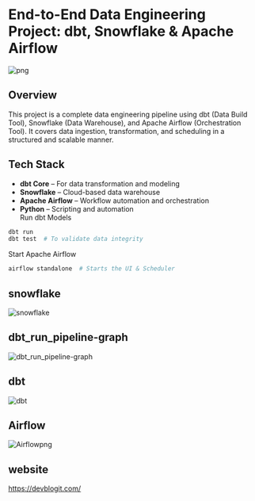 # End-to-End Data Engineering Project: dbt, Snowflake & Apache Airflow
![png](https://github.com/user-attachments/assets/3bba8164-3595-4ce7-a204-c3d2be238566)

## Overview
This project is a complete data engineering pipeline using dbt (Data Build Tool), Snowflake (Data Warehouse), and Apache Airflow (Orchestration Tool). It covers data ingestion, transformation, and scheduling in a structured and scalable manner.

## Tech Stack
- **dbt Core** – For data transformation and modeling  
- **Snowflake** – Cloud-based data warehouse  
- **Apache Airflow** – Workflow automation and orchestration  
- **Python** – Scripting and automation  
Run dbt Models
```sh
dbt run
dbt test  # To validate data integrity
```

Start Apache Airflow
```sh
airflow standalone  # Starts the UI & Scheduler
```
## snowflake
![snowflake](https://github.com/user-attachments/assets/c511c962-9600-4803-8d70-180d1c64af90)
## dbt_run_pipeline-graph
![dbt_run_pipeline-graph](https://github.com/user-attachments/assets/7b24a822-647c-40a3-9275-305f65941869)
## dbt
![dbt](https://github.com/user-attachments/assets/cd8183bc-af7f-4970-97f4-d5ca43f9686c)
## Airflow
![Airflowpng](https://github.com/user-attachments/assets/504f7830-c5bc-4044-bbf4-00074fe8f892)
## website 
https://devblogit.com/
